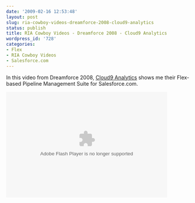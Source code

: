 ```yaml
---
date: '2009-02-16 12:53:48'
layout: post
slug: ria-cowboy-videos-dreamforce-2008-cloud9-analytics
status: publish
title: RIA Cowboy Videos - Dreamforce 2008 - Cloud9 Analytics
wordpress_id: '728'
categories:
- Flex
- RIA Cowboy Videos
- Salesforce.com
---
```


In this video from Dreamforce 2008, [Cloud9 Analytics](http://www.cloud9analytics.com/) shows me their Flex-based Pipeline Management Suite for Salesforce.com.

<object classid="clsid:D27CDB6E-AE6D-11cf-96B8-444553540000" width="437" height="288" id="viddler"><param name="movie" value="http://www.viddler.com/player/57e0bba2/" /><param name="allowScriptAccess" value="always" /><param name="allowFullScreen" value="true" /><param name="wmode" value="transparent"/><embed src="http://www.viddler.com/player/57e0bba2/" width="437" height="288" type="application/x-shockwave-flash" allowScriptAccess="always" allowFullScreen="true" wmode="transparent" name="viddler" ></embed></object>
